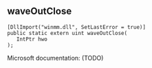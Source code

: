 ## waveOutClose

```
[DllImport("winmm.dll", SetLastError = true)]
public static extern uint waveOutClose(
   IntPtr hwo
);
```

Microsoft documentation: (TODO)
